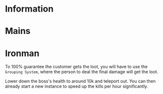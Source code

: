 # Information

# Mains

# Ironman
To 100% guarantee the customer gets the loot, you will have to use the `Grouping System`, where the person to deal the final damage will get the loot.

Lower down the boss's health to around 10k and teleport out. You can then already start a new instance to speed up the kills per hour significantly.